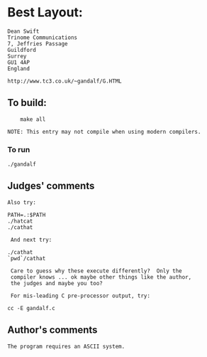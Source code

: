 # Best Layout:

    Dean Swift
    Trinome Communications
    7, Jeffries Passage
    Guildford
    Surrey
    GU1 4AP
    England

    http://www.tc3.co.uk/~gandalf/G.HTML

## To build:

        make all

	NOTE: This entry may not compile when using modern compilers.

### To run

	./gandalf

## Judges' comments

    Also try:

	PATH=.:$PATH
	./hatcat
	./cathat

     And next try:

	./cathat
	`pwd`/cathat

     Care to guess why these execute differently?  Only the
     compiler knows ... ok maybe other things like the author,
     the judges and maybe you too?

     For mis-leading C pre-processor output, try:

	cc -E gandalf.c

## Author's comments

    The program requires an ASCII system.
